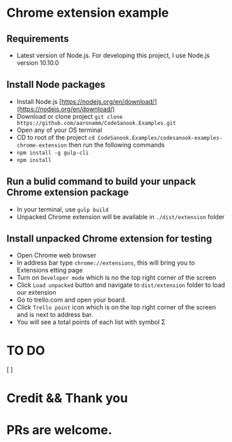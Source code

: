 # Chrome extension example

## Requirements
* Latest version of Node.js. For developing this project, I use Node.js version 10.10.0

## Install Node packages
* Install Node.js [https://nodejs.org/en/download/](https://nodejs.org/en/download/)
* Download or clone project `git clone https://github.com/aaronamm/CodeSanook.Examples.git` 
* Open any of your OS terminal
* CD to root of the project `cd CodeSanook.Examples/codesanook-examples-chrome-extension` then run the following commands
* `npm install -g gulp-cli`
* `npm install`

## Run a bulid command to build your unpack Chrome extension package 
* In your terminal, use `gulp build `
* Unpacked Chrome extension will be available in `./dist/extension` folder

## Install unpacked Chrome extension for testing 
* Open Chrome web browser 
* In address bar type `chrome://extensions`, this will bring you to Extensions etting page
* Turn on `Developer mode` which is no the top right corner of the screen
* Click `Load unpacked` button and navigate to `dist/extension` folder to load our extension
* Go to trello.com and open your board.
* Click `Trello point` icon which is on the top right corner of the screen and is next to address bar.
* You will see a total points of each list with symbol &Sigma;

# TO DO
[ ] 

# Credit && Thank you

# PRs are welcome.